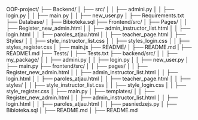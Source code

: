 OOP-project/
├── Backend/
│   ├── src/
│   │   ├── admini.py
│   │   ├── login.py
│   │   ├── main.py
│   │   ├── new_user.py
│   ├── Requirements.txt
├── Database/
│   ├── Bibioteka.sql
├── Frontend/src/
│   ├── Pages/
│   │   ├── Register_new_admin.html
│   │   ├── admin_instructor_list.html
│   │   ├── login.html
│   │   ├── paroles_atjau.html
│   │   ├── teacher_page.html
│   ├── Styles/
│   │   ├── style_instructor_list.css
│   │   ├── styles_login.css
│   │   ├── styles_register.css
│   ├── main.js
├── README/
│   ├── README.md
|   ├── README1.md
├── Tests/
│   ├── Tests.txt
├── backend/src/
│   │   ├── my_package/
│   │       ├── admini.py
│   │       ├── login.py
│   │       ├── new_user.py
│   ├── main.py
├── frontend/src/
│   │   ├── pages/
│   │       ├── Register_new_admin.html
│   │       ├── admin_instructor_list.html
│   │       ├── login.html
│   │       ├── paroles_atjau.html
│   │       ├── teacher_page.html
│   │   ├── styles/
│   │       ├── style_instructor_list.css
│   │       ├── style_login.css
│   │       ├── style_register.css
│   ├── main.py
│   ├── templates/
│   │   ├── Register_new_admin.html
│   │   ├── admin_instructor_list.html
│   │   ├── login.html
│   │   ├── paroles_atjau.html
│   │   ├── pasniedzejs.py
│   ├── Bibioteka.sql
│   ├── README.md
│   ├── README.md
